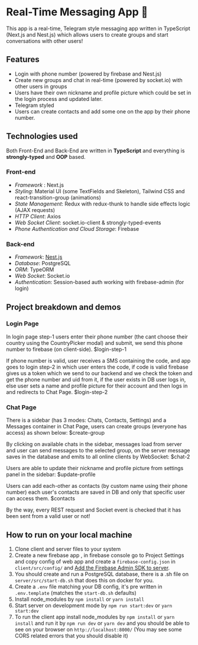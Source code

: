 # Real-Time Messaging App 💬

This app is a real-time, Telegram style messaging app written in TypeScript (Next.js and Nest.js) which allows users to create groups and start conversations with other users!

## Features

-   Login with phone number (powered by firebase and Nest.js)
-   Create new groups and chat in real-time (powered by socket.io) with other users in groups
-   Users have their own nickname and profile picture which could be set in the login process and updated later.
-   Telegram styled
-   Users can create contacts and add some one on the app by their phone number.

## Technologies used

Both Front-End and Back-End are written in **TypeScript** and everything is **strongly-typed** and **OOP** based.

### Front-end

-   _Framework_ : Next.js
-   _Styling_: Material UI (some TextFields and Skeleton), Tailwind CSS and react-transition-group (animations)
-   _State Management_: Redux with redux-thunk to handle side effects logic (AJAX requests)
-   _HTTP Client_: Axios
-   _Web Socket Client_: socket.io-client & strongly-typed-events
-   _Phone Authentication and Cloud Storage_: Firebase

### Back-end

-   _Framework_: [Nest.js](https://docs.nestjs.com/)
-   _Database_: PostgreSQL
-   _ORM_: TypeORM
-   _Web Socket_: Socket.io
-   _Authentication_: Session-based auth working with firebase-admin (for login)

## Project breakdown and demos

### Login Page

In login page step-1 users enter their phone number (the cant choose their country using the CountryPicker modal) and submit, we send this phone number to firebase (on client-side).
$login-step-1

If phone number is valid, user receives a SMS containing the code, and app goes to login step-2 in which user enters the code, if code is valid firebase gives us a token which we send to our backend and we check the token and get the phone number and uid from it, if the user exists in DB user logs in, else user sets a name and profile picture for their account and then logs in and redirects to Chat Page.
$login-step-2

### Chat Page

There is a sidebar (has 3 modes: Chats, Contacts, Settings) and a Messages container in Chat Page, users can create groups (everyone has access) as shown below:
$create-group

By clicking on available chats in the sidebar, messages load from server and user can send messages to the selected group, on the server message saves in the database and emits to all online clients by WebSocket:
$chat-2

Users are able to update their nickname and profile picture from settings panel in the sidebar:
$update-profile

Users can add each-other as contacts (by custom name using their phone number) each user's contacts are saved in DB and only that specific user can access them.
$contacts

By the way, every REST request and Socket event is checked that it has been sent from a valid user or not!

## How to run on your local machine

1.  Clone client and server files to your system
2.  Create a new firebase app , in firebase console go to Project Settings and copy config of web app and create a `firebase-config.json` in `client/src/config/` and [Add the Firebase Admin SDK to server](https://firebase.google.com/docs/admin/setup).
3.  You should create and run a PostgreSQL database, there is a .sh file on `server/src/start-db.sh` that does this on docker for you.
4.  Create a `.env` file matching your DB config, it's pre written in `.env.template` (matches the `start-db.sh` defaults)
5.  Install node_modules by `npm install` or `yarn install`
6.  Start server on development mode by `npm run start:dev` or `yarn start:dev`
7.  To run the client app install node_modules by `npm install` or `yarn install` and run it by `npm run dev` or `yarn dev` and you should be able to see on your browser on `http://localhost:8000/` (You may see some CORS related errors that you should disable it)
